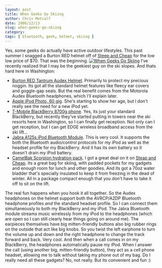 ```yaml
---
layout: post
title: When Geeks Go Skiing
author: Chris Metcalf
date: 2006/12/13
slug: when-geeks-go-skiing
category: 
tags: [ bluetooth, geek, helmet, skiing ]
---
```


Yes, some geeks do actually have active outdoor lifestyles.
This past summer I snagged a Burton RED helmet off of <a href="http://www.steepandcheap.com">Steep and Cheap</a> for the low low price of $70. That was the beginning.
<a href="http://flickr.com/photos/chrismetcalf/321146656/"><img src="http://static.flickr.com/128/321146656_d914a77792.jpg?v=0" alt="When Geeks Go Skiing" /></a>
I've recently realized that I may be the geekiest guy on the ski slopes. And thats hard here in Washington:
<ul>
	<li><a href="http://www.amazon.com/RED-Tantrum-Audex-Helmet/dp/B000BNLULY/sr=8-1/qid=1166062652/ref=sr_1_1/103-9279986-7391050?ie=UTF8&amp;s=sporting-goods">Burton RED Tantrum Audex Helmet</a>. Primarily to protect my precious noggin. Its got all the standard helmet features like fleecy ear covers and goggle-gap seals. But the real benefit comes from the Motorola Audex Bluetooth headphones, which I'll explain later.</li>
	<li><a href="http://www.amazon.com/Apple-iPod-Photo-M9830LL-Generation/dp/B0007KX4TM/sr=8-2/qid=1166062816/ref=pd_bbs_sr_2/103-9279986-7391050?ie=UTF8&amp;s=electronics">Apple iPod Photo, 60 gig</a>. She's starting to show her age, but I don't really see the need for a new iPod yet.</li>
	<li><a href="http://www.amazon.com/BlackBerry-Blackberry-8700g-Phone-T-Mobile/dp/B000FEHG76/sr=1-1/qid=1166063022/ref=pd_bbs_1/103-9279986-7391050?ie=UTF8&amp;s=electronics">T-Mobile BlackBerry 8700g phone</a>. Yes, its just your standard BlackBerry, but recently they've started putting in towers near the ski resorts here in Washington, so I can finally get reception. Not only can I get reception, but I can get EDGE wireless broadband access from the ski lift...</li>
	<li><a href="http://www.amazon.com/Jabra-Bluetooth-Music-Adaptor-Ipod/dp/B000I62WXE/sr=1-3/qid=1166062909/ref=sr_1_3/103-9279986-7391050?ie=UTF8&amp;s=electronics">Jabra A125s iPod Bluetooth Module</a>. This is very cool. It supports the both the Bluetooth audio/control protocols for my iPod as well as the headset profile for my BlackBerry. And it has its own battery so it doesn't drain my iPod battery.</li>
	<li><a href="http://www.amazon.com/CamelBak-Scorpion-Hydration-Pack-194cu/dp/B000C1V920/sr=8-1/qid=1166063127/ref=pd_bbs_1/103-9279986-7391050?ie=UTF8&amp;s=sporting-goods">CamelBak Scorpion hydration pack</a>. I got a great deal on it on <a href="http://www.steapandcheap.com">Steap and Cheap</a>. Its a great bag for skiing, with padded pockets for my gadgets and enough room for lunch and other goodies. And its got a 70oz water bladder that's specially insulated to keep it from freezing in the dead of winter. All in a package compact enough that you don't have to take it off to sit on the lift.</li>
</ul>
The real fun happens when you hook it all together. So the Audex headphones on the helmet support both the AVRCP/A2DP Bluetooth headphone profiles <em>and</em> the standard headset profile. So I can connect them simultaneously to both my BlackBerry and my iPod.
The Jabra Bluetooth module streams music wirelessly from my iPod to the headphones (which are open so I can still clearly hear things going on around me). The earpieces themselves have big mitten-friendly buttons also big rubber rings on the outside that act like big knobs. So you twist the left earphone to turn the volume up and down and the right headphone to change the track forward and back. Very cool.
And then when a call comes in on my BlackBerry, the headphones automatically pause my iPod. When I answer the call (using another big, mitten-friendly button), they act as a cell phone headset, allowing me to talk without taking my phone out of my bag.
Do I really need all these gadgets? No, not really. But its convenient and fun :)
